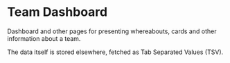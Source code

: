 # Team Dashboard

Dashboard and other pages for presenting whereabouts, cards and other information about a team.

The data itself is stored elsewhere, fetched as Tab Separated Values (TSV).
